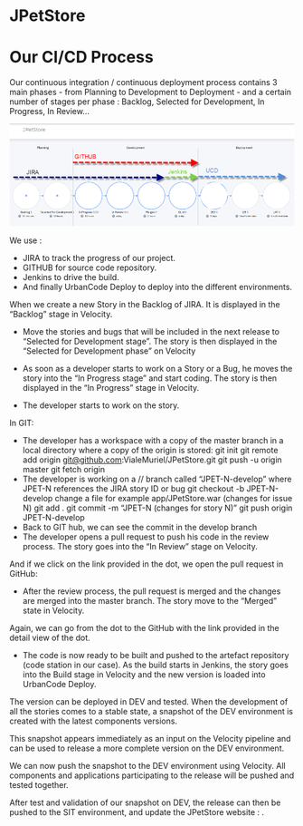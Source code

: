 # JPetStore
# Our CI/CD Process
Our continuous integration / continuous deployment process contains 3 main phases - from Planning to Development to Deployment - and a certain number of stages per phase : Backlog, Selected for Development, In Progress, In Review…

![Introduction CI CD](./images/Velocity-IntroCICD.png)

We use :
- JIRA to track the progress of our project.
- GITHUB for source code repository.
- Jenkins to drive the build.
- And finally UrbanCode Deploy to deploy into the different environments.

When we create a new Story in the Backlog of JIRA. It is displayed  in the “Backlog” stage in Velocity.


-	Move the stories and bugs that will be included in the next release to “Selected for Development stage”. The story is then displayed in the “Selected for Development phase” on Velocity

-	As soon as a developer starts to work on a Story or a Bug, he moves the story into the “In Progress stage” and start coding. The story is then displayed in the “In Progress” stage in Velocity.

-	The developer starts to work on the story.

In GIT:
- The developer has a workspace with a copy of the master branch in a local directory where a copy of the origin is stored:
git init
git remote add origin git@github.com:VialeMuriel/JPetStore.git
git push -u origin master
git fetch origin
- The developer is working on a // branch called “JPET-N-develop” where JPET-N references the JIRA story ID or bug
git checkout -b JPET-N-develop
change a file for example app/JPetStore.war (changes for issue N)
git add .
git commit -m “JPET-N (changes for story N)”
git push origin JPET-N-develop
- Back to GIT hub, we can see the commit in the develop branch
-	The developer opens a pull request to push his code in the review process. The story goes into the “In Review” stage on Velocity.

And if we click on the link provided in the dot, we open the pull request in GitHub:


-	After the review process, the pull request is merged and the changes are merged into the master branch. The story move to the “Merged” state in Velocity.

Again, we can go from the dot to the GitHub with the link provided in the detail view of the dot.


-	The code is now ready to be built and pushed to the artefact repository (code station in our case). As the build starts in Jenkins, the story goes into the Build stage in Velocity and the new version is loaded into UrbanCode Deploy.



The version can be deployed in DEV and tested.
When the development of all the stories comes to a stable state, a snapshot of the DEV environment is created with the latest components versions.

This snapshot appears immediately as an input on the Velocity pipeline and can be used to release a more complete version on the DEV environment.

We can now push the snapshot to the DEV environment using Velocity. All components and applications participating to the release will be pushed and tested together.

After test and validation of our snapshot on DEV, the release can then be pushed to the SIT environment, and update the JPetStore website :
.  
